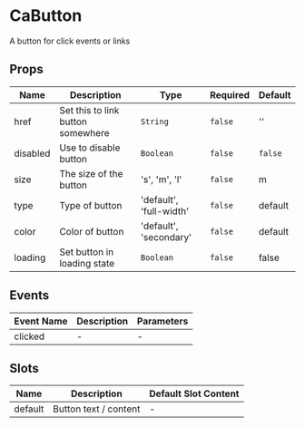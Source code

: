 # CaButton

A button for click events or links

## Props

<!-- @vuese:CaButton:props:start -->
|Name|Description|Type|Required|Default|
|---|---|---|---|---|
|href|Set this to link button somewhere|`String`|`false`|''|
|disabled|Use to disable button|`Boolean`|`false`|`false`|
|size|The size of the button|'s', 'm', 'l'|`false`|m|
|type|Type of button|'default', 'full-width'|`false`|default|
|color|Color of button|'default', 'secondary'|`false`|default|
|loading|Set button in loading state|`Boolean`|`false`|false|

<!-- @vuese:CaButton:props:end -->


## Events

<!-- @vuese:CaButton:events:start -->
|Event Name|Description|Parameters|
|---|---|---|
|clicked|-|-|

<!-- @vuese:CaButton:events:end -->


## Slots

<!-- @vuese:CaButton:slots:start -->
|Name|Description|Default Slot Content|
|---|---|---|
|default|Button text / content|-|

<!-- @vuese:CaButton:slots:end -->



